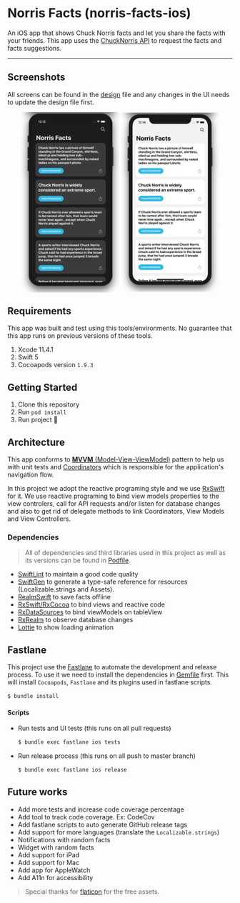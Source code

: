 # Norris Facts (norris-facts-ios)

An iOS app that shows Chuck Norris facts and let you share the facts with your friends.
This app uses the [ChuckNorris API](https://api.chucknorris.io) to request the facts and facts suggestions.

----

## Screenshots

All screens can be found in the [design](./Design/norris-facts.xd) file and any changes in the UI needs to update the design file first.

<p align="center">
  <img src=".github/images/screenshot-darkmode.png" align="center" width=220>
  <img src=".github/images/screenshot-lightmode.png" align="center" width=220>
</p>

## Requirements
This app was built and test using this tools/environments. No guarantee that this app runs on previous versions of these tools.

1. Xcode 11.4.1
2. Swift 5
3. Cocoapods version `1.9.3`

## Getting Started
1. Clone this repository
2. Run `pod install`
3. Run project 🎉

## Architecture

This app conforms to [**MVVM** (Model-View-ViewModel)](https://en.wikipedia.org/wiki/Model%E2%80%93view%E2%80%93viewmodel) pattern to help us with unit tests and [Coordinators](https://will.townsend.io/2016/an-ios-coordinator-pattern) which is responsible for the application's navigation flow.

In this project we adopt the reactive programing style and we use [RxSwift](https://github.com/ReactiveX/RxSwift) for it. We use reactive programing to bind view models properties to the view controlers, call for API requests and/or listen for database changes and also to get rid of delegate methods to link Coordinators, View Models and View Controllers.

### Dependencies
> All of dependencies and third libraries used in this project as well as its versions can be found in [Podfile](./Podfile).

- [SwiftLint](https://github.com/realm/SwiftLint) to maintain a good code quality
- [SwiftGen](https://github.com/SwiftGen/SwiftGen) to generate a type-safe reference for resources (Localizable.strings and Assets).
- [RealmSwift](https://realm.io/docs/swift/latest/) to save facts offline
- [RxSwift/RxCocoa](https://github.com/ReactiveX/RxSwift) to bind views and reactive code
- [RxDataSources](https://github.com/RxSwiftCommunity/RxDataSources) to bind viewModels on tableView
- [RxRealm](https://github.com/RxSwiftCommunity/RxRealm) to observe database changes
- [Lottie](https://github.com/airbnb/lottie-ios) to show loading animation

## Fastlane
This project use the [Fastlane](https://fastlane.tools) to automate the development and release process. To use it we need to install the dependencies in [Gemfile](./Gemfile) first. This will install `Cocoapods`, `Fastlane` and its plugins used in fastlane scripts.

```sh
$ bundle install
```

#### Scripts  
- Run tests and UI tests (this runs on all pull requests)
  ```sh 
  $ bundle exec fastlane ios tests
  ```

- Run release process (this runs on all push to master branch)
  ```sh 
  $ bundle exec fastlane ios release
  ```


## Future works
- Add more tests and increase code coverage percentage
- Add tool to track code coverage. Ex: CodeCov
- Add fastlane scripts to auto generate GitHub release tags
- Add support for more languages (translate the `Localizable.strings`)
- Notifications with random facts
- Widget with random facts
- Add support for iPad
- Add support for Mac
- Add app for AppleWatch
- Add A11n for accessibility


> Special thanks for [flaticon](https://www.flaticon.com) for the free assets.